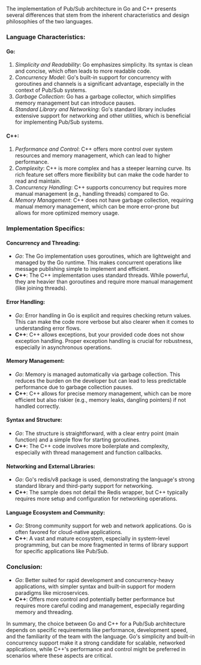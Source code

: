 The implementation of Pub/Sub architecture in Go and C++ presents several differences that stem from the inherent characteristics and design philosophies of the two languages.

### Language Characteristics:

#### Go:
1. *Simplicity and Readability*: Go emphasizes simplicity. Its syntax is clean and concise, which often leads to more readable code.
2. *Concurrency Model*: Go's built-in support for concurrency with goroutines and channels is a significant advantage, especially in the context of Pub/Sub systems.
3. *Garbage Collection*: Go has a garbage collector, which simplifies memory management but can introduce pauses.
4. *Standard Library and Networking*: Go's standard library includes extensive support for networking and other utilities, which is beneficial for implementing Pub/Sub systems.

#### C++:
1. *Performance and Control*: C++ offers more control over system resources and memory management, which can lead to higher performance.
2. *Complexity*: C++ is more complex and has a steeper learning curve. Its rich feature set offers more flexibility but can make the code harder to read and maintain.
3. *Concurrency Handling*: C++ supports concurrency but requires more manual management (e.g., handling threads) compared to Go.
4. *Memory Management*: C++ does not have garbage collection, requiring manual memory management, which can be more error-prone but allows for more optimized memory usage.

### Implementation Specifics:

#### Concurrency and Threading:
- *Go*: The Go implementation uses goroutines, which are lightweight and managed by the Go runtime. This makes concurrent operations like message publishing simple to implement and efficient.
- **C++**: The C++ implementation uses standard threads. While powerful, they are heavier than goroutines and require more manual management (like joining threads).

#### Error Handling:
- *Go*: Error handling in Go is explicit and requires checking return values. This can make the code more verbose but also clearer when it comes to understanding error flows.
- **C++**: C++ allows exceptions, but your provided code does not show exception handling. Proper exception handling is crucial for robustness, especially in asynchronous operations.

#### Memory Management:
- *Go*: Memory is managed automatically via garbage collection. This reduces the burden on the developer but can lead to less predictable performance due to garbage collection pauses.
- **C++**: C++ allows for precise memory management, which can be more efficient but also riskier (e.g., memory leaks, dangling pointers) if not handled correctly.

#### Syntax and Structure:
- *Go*: The structure is straightforward, with a clear entry point (main function) and a simple flow for starting goroutines.
- **C++**: The C++ code involves more boilerplate and complexity, especially with thread management and function callbacks.

#### Networking and External Libraries:
- *Go*: Go's redis/v8 package is used, demonstrating the language's strong standard library and third-party support for networking.
- **C++**: The sample does not detail the Redis wrapper, but C++ typically requires more setup and configuration for networking operations.

#### Language Ecosystem and Community:
- *Go*: Strong community support for web and network applications. Go is often favored for cloud-native applications.
- **C++**: A vast and mature ecosystem, especially in system-level programming, but can be more fragmented in terms of library support for specific applications like Pub/Sub.

### Conclusion:
- *Go*: Better suited for rapid development and concurrency-heavy applications, with simpler syntax and built-in support for modern paradigms like microservices.
- **C++**: Offers more control and potentially better performance but requires more careful coding and management, especially regarding memory and threading.

In summary, the choice between Go and C++ for a Pub/Sub architecture depends on specific requirements like performance, development speed, and the familiarity of the team with the language. Go's simplicity and built-in concurrency support make it a strong candidate for scalable, networked applications, while C++'s performance and control might be preferred in scenarios where these aspects are critical.